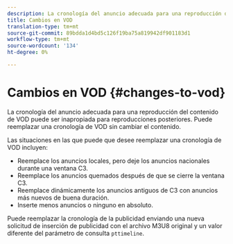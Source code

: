 ```yaml
---
description: La cronología del anuncio adecuada para una reproducción del contenido de VOD puede ser inapropiada para reproducciones posteriores. Puede reemplazar una cronología de VOD sin cambiar el contenido.
title: Cambios en VOD
translation-type: tm+mt
source-git-commit: 89bdda1d4bd5c126f19ba75a819942df901183d1
workflow-type: tm+mt
source-wordcount: '134'
ht-degree: 0%

---
```



# Cambios en VOD {#changes-to-vod}

La cronología del anuncio adecuada para una reproducción del contenido de VOD puede ser inapropiada para reproducciones posteriores. Puede reemplazar una cronología de VOD sin cambiar el contenido.

Las situaciones en las que puede que desee reemplazar una cronología de VOD incluyen:

* Reemplace los anuncios locales, pero deje los anuncios nacionales durante una ventana C3.
* Reemplace los anuncios quemados después de que se cierre la ventana C3.
* Reemplace dinámicamente los anuncios antiguos de C3 con anuncios más nuevos de buena duración.
* Inserte menos anuncios o ninguno en absoluto.

Puede reemplazar la cronología de la publicidad enviando una nueva solicitud de inserción de publicidad con el archivo M3U8 original y un valor diferente del parámetro de consulta `pttimeline`.